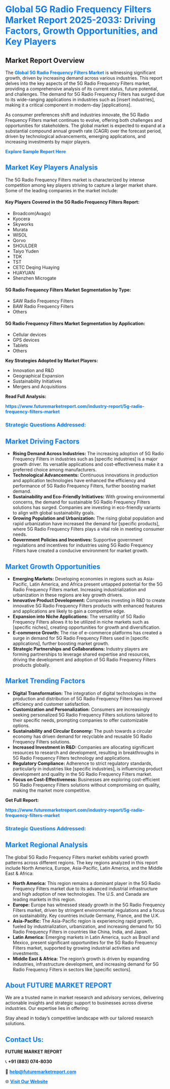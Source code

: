 <h1 style="color: #007BFF;">Global 5G Radio Frequency Filters Market Report 2025-2033: Driving Factors, Growth Opportunities, and Key Players</h1>

<section id="overview">
<h2>Market Report Overview</h2>
<p>The <a href="https://www.futuremarketreport.com/industry-report/5g-radio-frequency-filters-market" style="color: #007BFF; text-decoration: none;"><strong>Global 5G Radio Frequency Filters Market</strong></a> is witnessing significant growth, driven by increasing demand across various industries. This report delves into the key aspects of the 5G Radio Frequency Filters market, providing a comprehensive analysis of its current status, future potential, and challenges. The demand for 5G Radio Frequency Filters has surged due to its wide-ranging applications in industries such as [insert industries], making it a critical component in modern-day [applications].</p>
<p>As consumer preferences shift and industries innovate, the 5G Radio Frequency Filters market continues to evolve, offering both challenges and opportunities for stakeholders. The global market is expected to expand at a substantial compound annual growth rate (CAGR) over the forecast period, driven by technological advancements, emerging applications, and increasing investments by major players.</p>
</section>

<section id="overview">
<p><a href="https://www.futuremarketreport.com/request-sample/reportId=75465" style="color: #007BFF; text-decoration: none;"><strong>Explore Sample Report Here</strong></a></p>
</section>

<section id="key-players">
<h2 style="color: #007BFF;">Market Key Players Analysis</h2>
<p>The 5G Radio Frequency Filters market is characterized by intense competition among key players striving to capture a larger market share. Some of the leading companies in the market include:</p>
<h4>Key Players Covered in the 5G Radio Frequency Filters Report:</h4>
<ul><li>Broadcom(Avago)</li><li>Kyocera</li><li>Skyworks</li><li>Murata</li><li>WISOL</li><li>Qorvo</li><li>SHOULDER</li><li>Taiyo Yuden</li><li>TDK</li><li>TST</li><li>CETC Deqing Huaying</li><li>HUAYUAN</li><li>Shenzhen Microgate</li></ul>
<h4>5G Radio Frequency Filters Market Segmentation by Type:</h4>
<ul><li>SAW Radio Frequency Filters</li><li>BAW Radio Frequency Filters</li><li>Others</li></ul>

<h4>5G Radio Frequency Filters Market Segmentation by Application:</h4>
<ul><li>Cellular devices</li><li>GPS devices</li><li>Tablets</li><li>Others</li></ul>
<p><strong>Key Strategies Adopted by Market Players:</strong></p>
<ul>
<li>Innovation and R&D</li>
<li>Geographical Expansion</li>
<li>Sustainability Initiatives</li>
<li>Mergers and Acquisitions</li>
</ul>
</section>

<section>
<p><strong>Read Full Analysis: </strong></p><a href="https://www.futuremarketreport.com/industry-report/5g-radio-frequency-filters-market" style="color: #007BFF; text-decoration: none;"><strong>https://www.futuremarketreport.com/industry-report/5g-radio-frequency-filters-market</strong></a>
<h3 style="color: #007BFF;">Strategic Questions Addressed:</h3>
</section>

<section id="driving-factors">
<h2 style="color: #007BFF;">Market Driving Factors</h2>
<ul>
<li><strong>Rising Demand Across Industries:</strong> The increasing adoption of 5G Radio Frequency Filters in industries such as [specific industries] is a major growth driver. Its versatile applications and cost-effectiveness make it a preferred choice among manufacturers.</li>
<li><strong>Technological Advancements:</strong> Continuous innovations in production and application technologies have enhanced the efficiency and performance of 5G Radio Frequency Filters, further boosting market demand.</li>
<li><strong>Sustainability and Eco-Friendly Initiatives:</strong> With growing environmental concerns, the demand for sustainable 5G Radio Frequency Filters solutions has surged. Companies are investing in eco-friendly variants to align with global sustainability goals.</li>
<li><strong>Growing Population and Urbanization:</strong> The rising global population and rapid urbanization have increased the demand for [specific products], where 5G Radio Frequency Filters plays a vital role in meeting consumer needs.</li>
<li><strong>Government Policies and Incentives:</strong> Supportive government regulations and incentives for industries using 5G Radio Frequency Filters have created a conducive environment for market growth.</li>
</ul>
</section>

<section id="growth-opportunities">
<h2 style="color: #007BFF;">Market Growth Opportunities</h2>
<ul>
<li><strong>Emerging Markets:</strong> Developing economies in regions such as Asia-Pacific, Latin America, and Africa present untapped potential for the 5G Radio Frequency Filters market. Increasing industrialization and urbanization in these regions are key growth drivers.</li>
<li><strong>Innovative Product Development:</strong> Companies investing in R&D to create innovative 5G Radio Frequency Filters products with enhanced features and applications are likely to gain a competitive edge.</li>
<li><strong>Expansion into Niche Applications:</strong> The versatility of 5G Radio Frequency Filters allows it to be utilized in niche markets such as [specific niches], creating opportunities for growth and diversification.</li>
<li><strong>E-commerce Growth:</strong> The rise of e-commerce platforms has created a surge in demand for 5G Radio Frequency Filters used in [specific applications], further boosting market growth.</li>
<li><strong>Strategic Partnerships and Collaborations:</strong> Industry players are forming partnerships to leverage shared expertise and resources, driving the development and adoption of 5G Radio Frequency Filters products globally.</li>
</ul>
</section>

<section id="trending-factors">
<h2 style="color: #007BFF;">Market Trending Factors</h2>
<ul>
<li><strong>Digital Transformation:</strong> The integration of digital technologies in the production and distribution of 5G Radio Frequency Filters has improved efficiency and customer satisfaction.</li>
<li><strong>Customization and Personalization:</strong> Consumers are increasingly seeking personalized 5G Radio Frequency Filters solutions tailored to their specific needs, prompting companies to offer customizable options.</li>
<li><strong>Sustainability and Circular Economy:</strong> The push towards a circular economy has driven demand for recyclable and reusable 5G Radio Frequency Filters solutions.</li>
<li><strong>Increased Investment in R&D:</strong> Companies are allocating significant resources to research and development, resulting in breakthroughs in 5G Radio Frequency Filters technology and applications.</li>
<li><strong>Regulatory Compliance:</strong> Adherence to strict regulatory standards, particularly in industries like [specific industries], is influencing product development and quality in the 5G Radio Frequency Filters market.</li>
<li><strong>Focus on Cost-Effectiveness:</strong> Businesses are exploring cost-efficient 5G Radio Frequency Filters solutions without compromising on quality, making the market more competitive.</li>
</ul>
</section>

<section>
<p><strong>Get Full Report: </strong></p><a href="https://www.futuremarketreport.com/industry-report/5g-radio-frequency-filters-market" style="color: #007BFF; text-decoration: none;"><strong>https://www.futuremarketreport.com/industry-report/5g-radio-frequency-filters-market</strong></a>
<h3 style="color: #007BFF;">Strategic Questions Addressed:</h3>
</section>


<section id="regional-analysis">
<h2 style="color: #007BFF;">Market Regional Analysis</h2>
<p>The global 5G Radio Frequency Filters market exhibits varied growth patterns across different regions. The key regions analyzed in this report include North America, Europe, Asia-Pacific, Latin America, and the Middle East & Africa:</p>
<ul>
<li><strong>North America:</strong> This region remains a dominant player in the 5G Radio Frequency Filters market due to its advanced industrial infrastructure and high adoption of new technologies. The U.S. and Canada are leading markets in this region.</li>
<li><strong>Europe:</strong> Europe has witnessed steady growth in the 5G Radio Frequency Filters market, driven by stringent environmental regulations and a focus on sustainability. Key countries include Germany, France, and the U.K.</li>
<li><strong>Asia-Pacific:</strong> The Asia-Pacific region is experiencing rapid growth, fueled by industrialization, urbanization, and increasing demand for 5G Radio Frequency Filters in countries like China, India, and Japan.</li>
<li><strong>Latin America:</strong> Emerging markets in Latin America, such as Brazil and Mexico, present significant opportunities for the 5G Radio Frequency Filters market, supported by growing industrial activities and investments.</li>
<li><strong>Middle East & Africa:</strong> The region’s growth is driven by expanding industries, infrastructure development, and increasing demand for 5G Radio Frequency Filters in sectors like [specific sectors].</li>
</ul>
</section>

<footer>
<h2 style="color: #007BFF;">About FUTURE MARKET REPORT</h2>
<p>We are a trusted name in market research and advisory services, delivering actionable insights and strategic support to businesses across diverse industries. Our expertise lies in offering:</p>

<p>Stay ahead in today’s competitive landscape with our tailored research solutions.</p>

<h2 style="color: #007BFF;">Contact Us:</h2>
<p><strong>FUTURE MARKET REPORT</strong></p>
<p>📞 <strong>+91 (883) 074-8030</strong></p>
<p>📧 <strong><a href="mailto:help@futuremarketreport.com" style="color: #007BFF;">help@futuremarketreport.com</a></strong></p>
<p>🌐 <strong><a href="https://www.futuremarketreport.com/" style="color: #007BFF;">Visit Our Website</a></strong></p>
</footer>